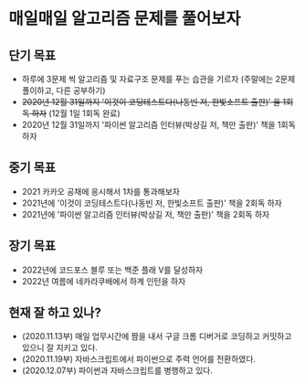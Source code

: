 # 매일매일 알고리즘 문제를 풀어보자
## 단기 목표
- 하루에 3문제 씩 알고리즘 및 자료구조 문제를 푸는 습관을 기르자 (주말에는 2문제 풀이하고, 다른 공부하기)
- ~~2020년 12월 31일까지 '이것이 코딩테스트다(나동빈 저, 한빛소프트 출판)' 을 1회독 하자~~ (12월 1일 1회독 완료)
- 2020년 12월 31일까지 '파이썬 알고리즘 인터뷰(박상길 저, 책만 출판)' 책을 1회독 하자

## 중기 목표
- 2021 카카오 공채에 응시해서 1차를 통과해보자
- 2021년에 '이것이 코딩테스트다(나동빈 저, 한빛소프트 출판)' 책을 2회독 하자
- 2021년에 '파이썬 알고리즘 인터뷰(박상길 저, 책만 출판)' 책을 2회독 하자
## 장기 목표
- 2022년에 코드포스 블루 또는 백준 플래 V를 달성하자
- 2022년 여름에 네카라쿠배에서 하계 인턴을 하자

## 현재 잘 하고 있나?
- (2020.11.13부) 매일 업무시간에 짬을 내서 구글 크롬 디버거로 코딩하고 커밋하고 있으니 잘 지키고 있다.
- (2020.11.19부) 자바스크립트에서 파이썬으로 주력 언어를 전환하였다.
- (2020.12.07부) 파이썬과 자바스크립트를 병행하고 있다.
